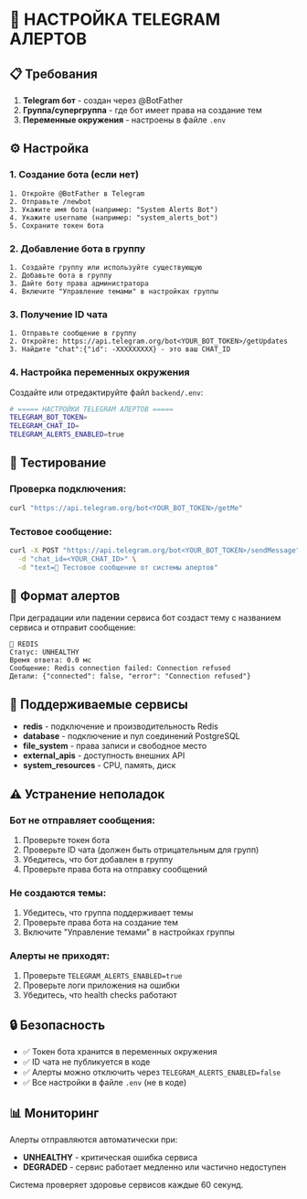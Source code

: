 # 🤖 НАСТРОЙКА TELEGRAM АЛЕРТОВ

## 📋 Требования

1. **Telegram бот** - создан через @BotFather
2. **Группа/супергруппа** - где бот имеет права на создание тем
3. **Переменные окружения** - настроены в файле `.env`

## ⚙️ Настройка

### 1. Создание бота (если нет)
```
1. Откройте @BotFather в Telegram
2. Отправьте /newbot
3. Укажите имя бота (например: "System Alerts Bot")
4. Укажите username (например: "system_alerts_bot")
5. Сохраните токен бота
```

### 2. Добавление бота в группу
```
1. Создайте группу или используйте существующую
2. Добавьте бота в группу
3. Дайте боту права администратора
4. Включите "Управление темами" в настройках группы
```

### 3. Получение ID чата
```
1. Отправьте сообщение в группу
2. Откройте: https://api.telegram.org/bot<YOUR_BOT_TOKEN>/getUpdates
3. Найдите "chat":{"id": -XXXXXXXXX} - это ваш CHAT_ID
```

### 4. Настройка переменных окружения

Создайте или отредактируйте файл `backend/.env`:

```bash
# ===== НАСТРОЙКИ TELEGRAM АЛЕРТОВ =====
TELEGRAM_BOT_TOKEN=
TELEGRAM_CHAT_ID=
TELEGRAM_ALERTS_ENABLED=true
```

## 🔧 Тестирование

### Проверка подключения:
```bash
curl "https://api.telegram.org/bot<YOUR_BOT_TOKEN>/getMe"
```

### Тестовое сообщение:
```bash
curl -X POST "https://api.telegram.org/bot<YOUR_BOT_TOKEN>/sendMessage" \
  -d "chat_id=<YOUR_CHAT_ID>" \
  -d "text=🧪 Тестовое сообщение от системы алертов"
```

## 📱 Формат алертов

При деградации или падении сервиса бот создаст тему с названием сервиса и отправит сообщение:

```
🚨 REDIS
Статус: UNHEALTHY
Время ответа: 0.0 мс
Сообщение: Redis connection failed: Connection refused
Детали: {"connected": false, "error": "Connection refused"}
```

## 🎯 Поддерживаемые сервисы

- **redis** - подключение и производительность Redis
- **database** - подключение и пул соединений PostgreSQL
- **file_system** - права записи и свободное место
- **external_apis** - доступность внешних API
- **system_resources** - CPU, память, диск

## ⚠️ Устранение неполадок

### Бот не отправляет сообщения:
1. Проверьте токен бота
2. Проверьте ID чата (должен быть отрицательным для групп)
3. Убедитесь, что бот добавлен в группу
4. Проверьте права бота на отправку сообщений

### Не создаются темы:
1. Убедитесь, что группа поддерживает темы
2. Проверьте права бота на создание тем
3. Включите "Управление темами" в настройках группы

### Алерты не приходят:
1. Проверьте `TELEGRAM_ALERTS_ENABLED=true`
2. Проверьте логи приложения на ошибки
3. Убедитесь, что health checks работают

## 🔒 Безопасность

- ✅ Токен бота хранится в переменных окружения
- ✅ ID чата не публикуется в коде
- ✅ Алерты можно отключить через `TELEGRAM_ALERTS_ENABLED=false`
- ✅ Все настройки в файле `.env` (не в коде)

## 📊 Мониторинг

Алерты отправляются автоматически при:
- **UNHEALTHY** - критическая ошибка сервиса
- **DEGRADED** - сервис работает медленно или частично недоступен

Система проверяет здоровье сервисов каждые 60 секунд. 
